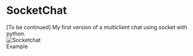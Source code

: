 # SocketChat
[To be continued] My first version of a multiclient chat using socket with python.<br>
![Socketchat](https://user-images.githubusercontent.com/61402409/77258917-13aceb00-6c7e-11ea-84d6-b9aa0b4420d4.png)
<br>Example
